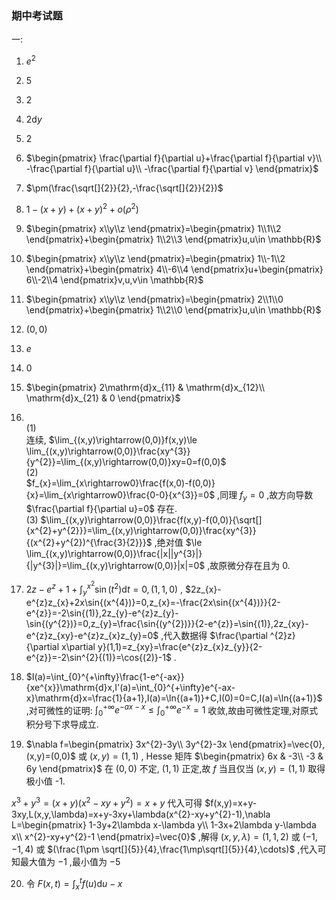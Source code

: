 ### 期中考试题

一:

1. $e^{2}$ 

2. $5$ 

3. 2

4. $2\mathrm{d}y$ 

5. 2

6. $\begin{pmatrix}
    \frac{\partial f}{\partial u}+\frac{\partial f}{\partial v}\\
    -\frac{\partial f}{\partial u}\\
    -\frac{\partial f}{\partial v}
\end{pmatrix}$ 

7. $\pm(\frac{\sqrt[]{2}}{2},-\frac{\sqrt[]{2}}{2})$ 

8. $1-(x+y)+(x+y)^{2}+o(\rho^{2})$ 

9. $\begin{pmatrix}
    x\\y\\z
\end{pmatrix}=\begin{pmatrix}
    1\\1\\2
\end{pmatrix}+\begin{pmatrix}
    1\\2\\3
\end{pmatrix}u,u\in \mathbb{R}$ 

10. $\begin{pmatrix}
    x\\y\\z
\end{pmatrix}=\begin{pmatrix}
    1\\-1\\2
\end{pmatrix}+\begin{pmatrix}
    4\\-6\\4
\end{pmatrix}u+\begin{pmatrix}
    6\\-2\\4
\end{pmatrix}v,u,v\in \mathbb{R}$ 

11. $\begin{pmatrix}
    x\\y\\z
\end{pmatrix}=\begin{pmatrix}
    2\\1\\0
\end{pmatrix}+\begin{pmatrix}
    1\\2\\0
\end{pmatrix}u,u\in \mathbb{R}$ 

12. $(0,0)$ 

13. $e$ 

14. 0

15. $\begin{pmatrix}
    2\mathrm{d}x_{11}   &   \mathrm{d}x_{12}\\
    \mathrm{d}x_{21}    &   0
\end{pmatrix}$ 

16. 
    \
    (1)
    \
    连续, $\lim_{(x,y)\rightarrow(0,0)}f(x,y)\le \lim_{(x,y)\rightarrow(0,0)}\frac{xy^{3}}{y^{2}}=\lim_{(x,y)\rightarrow(0,0)}xy=0=f(0,0)$ 
    \
    (2)
    \
    $f_{x}=\lim_{x\rightarrow0}\frac{f(x,0)-f(0,0)}{x}=\lim_{x\rightarrow0}\frac{0-0}{x^{3}}=0$ ,同理 $f_{y}=0$ ,故方向导数 $\frac{\partial f}{\partial u}=0$ 存在.
    \
    (3) $\lim_{(x,y)\rightarrow(0,0)}\frac{f(x,y)-f(0,0)}{\sqrt[]{x^{2}+y^{2}}}=\lim_{(x,y)\rightarrow(0,0)}\frac{xy^{3}}{(x^{2}+y^{2})^{\frac{3}{2}}}$ ,绝对值 $\le \lim_{(x,y)\rightarrow(0,0)}\frac{|x||y^{3}|}{|y^{3}|}=\lim_{(x,y)\rightarrow(0,0)}|x|=0$ ,故原微分存在且为 0.

17. $2z-e^{z}+1+\int_{y}^{x^{2}}\sin{(t^{2})}\mathrm{d}t=0,(1,1,0)$ , $2z_{x}-e^{z}z_{x}+2x\sin{(x^{4})}=0,z_{x}=-\frac{2x\sin{(x^{4})}}{2-e^{z}}=-2\sin{(1)},2z_{y}-e^{z}z_{y}-\sin{(y^{2})}=0,z_{y}=\frac{\sin{(y^{2})}}{2-e^{z}}=\sin{(1)},2z_{xy}-e^{z}z_{xy}-e^{z}z_{x}z_{y}=0$ ,代入数据得 $\frac{\partial ^{2}z}{\partial x\partial y}(1,1)=z_{xy}=\frac{e^{z}z_{x}z_{y}}{2-e^{z}}=-2\sin^{2}{(1)}=\cos{(2)}-1$ .

18. $I(a)=\int_{0}^{+\infty}\frac{1-e^{-ax}}{xe^{x}}\mathrm{d}x,I'(a)=\int_{0}^{+\infty}e^{-ax-x}\mathrm{d}x=\frac{1}{a+1},I(a)=\ln{(a+1)}+C,I(0)=0=C,I(a)=\ln{(a+1)}$ ,对可微性的证明: $\int_{0}^{+\infty}e^{-ax-x}\le \int_{0}^{+\infty}e^{-x}=1$ 收敛,故由可微性定理,对原式积分号下求导成立.

19. $\nabla f=\begin{pmatrix}
    3x^{2}-3y\\
    3y^{2}-3x
\end{pmatrix}=\vec{0},(x,y)=(0,0)$ 或 $(x,y)=(1,1)$ , Hesse 矩阵 $\begin{pmatrix}
    6x  &   -3\\
    -3  &   6y
\end{pmatrix}$ 在 $(0,0)$ 不定, $(1,1)$ 正定,故 $f$ 当且仅当 $(x,y)=(1,1)$ 取得极小值 -1.

 $x^{3}+y^{3}=(x+y)(x^{2}-xy+y^{2})=x+y$ 代入可得 $f(x,y)=x+y-3xy,L(x,y,\lambda)=x+y-3xy+\lambda(x^{2}-xy+y^{2}-1),\nabla L=\begin{pmatrix}
    1-3y+2\lambda x-\lambda y\\
    1-3x+2\lambda y-\lambda x\\
    x^{2}-xy+y^{2}-1
 \end{pmatrix}=\vec{0}$ ,解得 $(x,y,\lambda)=(1,1,2)$ 或 $(-1,-1,4)$ 或 $(\frac{1\pm \sqrt[]{5}}{4},\frac{1\mp\sqrt[]{5}}{4},\cdots)$ ,代入可知最大值为 $-1$ ,最小值为 $-5$ 

20. 令 $F(x,t)=\int_{x}^{t}f(u)\mathrm{d}u-x$ 